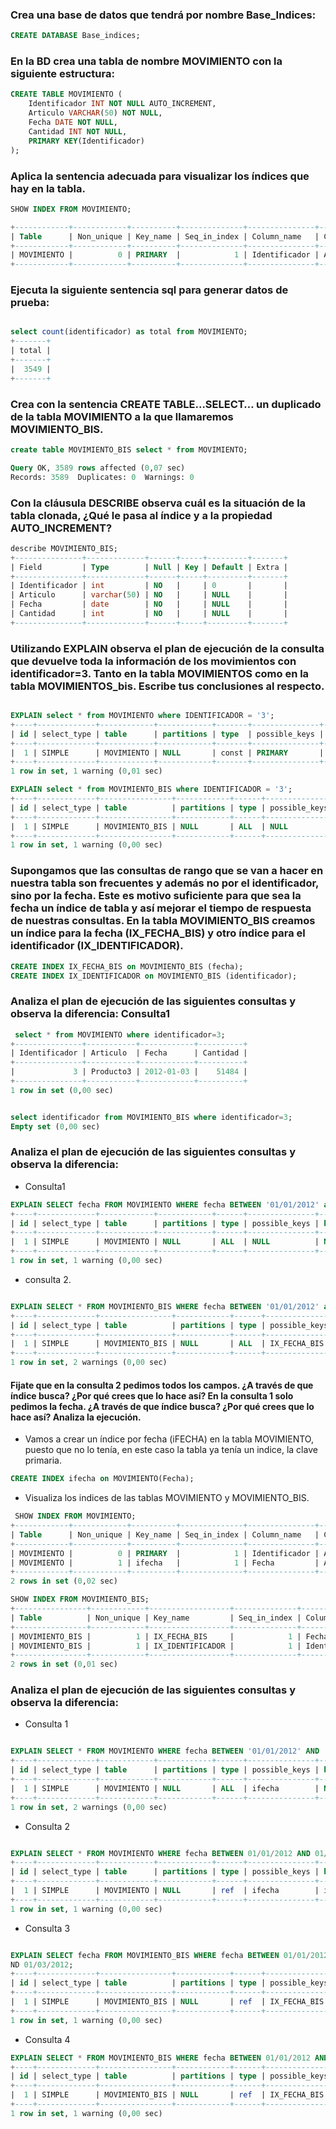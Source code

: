 
### Crea una base de datos que tendrá por nombre Base_Indices:

```sql
CREATE DATABASE Base_indices;
```
### En la BD crea una tabla de nombre MOVIMIENTO con la siguiente estructura:

```sql
CREATE TABLE MOVIMIENTO (
    Identificador INT NOT NULL AUTO_INCREMENT,
    Articulo VARCHAR(50) NOT NULL,
    Fecha DATE NOT NULL,
    Cantidad INT NOT NULL,
    PRIMARY KEY(Identificador)
);

```
### Aplica la sentencia adecuada para visualizar los índices que hay en la tabla.

```sql
SHOW INDEX FROM MOVIMIENTO;

+------------+------------+----------+--------------+---------------+-----------+-------------+----------+--------+------+------------+---------+---------------+---------+------------+
| Table      | Non_unique | Key_name | Seq_in_index | Column_name   | Collation | Cardinality | Sub_part | Packed | Null | Index_type | Comment | Index_comment | Visible | Expression |
+------------+------------+----------+--------------+---------------+-----------+-------------+----------+--------+------+------------+---------+---------------+---------+------------+
| MOVIMIENTO |          0 | PRIMARY  |            1 | Identificador | A         |           0 |     NULL |   NULL |      | BTREE      |         |               | YES     | NULL       |
+------------+------------+----------+--------------+---------------+-----------+-------------+----------+--------+------+------------+---------+---------------+---------+------------+

```
### Ejecuta la siguiente sentencia sql para generar datos de prueba:

```sql

select count(identificador) as total from MOVIMIENTO;
+-------+
| total |
+-------+
|  3549 |
+-------+


```
### Crea con la sentencia CREATE TABLE…SELECT… un duplicado de la tabla MOVIMIENTO a la que llamaremos MOVIMIENTO_BIS.

```sql
create table MOVIMIENTO_BIS select * from MOVIMIENTO;

Query OK, 3589 rows affected (0,07 sec)
Records: 3589  Duplicates: 0  Warnings: 0

```

### Con la cláusula DESCRIBE observa cuál es la situación de la tabla clonada, ¿Qué le pasa al índice y a la propiedad AUTO_INCREMENT?

```sql
describe MOVIMIENTO_BIS;
+---------------+-------------+------+-----+---------+-------+
| Field         | Type        | Null | Key | Default | Extra |
+---------------+-------------+------+-----+---------+-------+
| Identificador | int         | NO   |     | 0       |       |
| Articulo      | varchar(50) | NO   |     | NULL    |       |
| Fecha         | date        | NO   |     | NULL    |       |
| Cantidad      | int         | NO   |     | NULL    |       |
+---------------+-------------+------+-----+---------+-------+

```

### Utilizando EXPLAIN observa el plan de ejecución de la consulta que devuelve toda la información de los movimientos con identificador=3. Tanto en la tabla MOVIMIENTOS como en la tabla MOVIMIENTOS_bis. Escribe tus conclusiones al respecto.

```sql

EXPLAIN select * from MOVIMIENTO where IDENTIFICADOR = '3';
+----+-------------+------------+------------+-------+---------------+---------+---------+-------+------+----------+-------+
| id | select_type | table      | partitions | type  | possible_keys | key     | key_len | ref   | rows | filtered | Extra |
+----+-------------+------------+------------+-------+---------------+---------+---------+-------+------+----------+-------+
|  1 | SIMPLE      | MOVIMIENTO | NULL       | const | PRIMARY       | PRIMARY | 4       | const |    1 |   100.00 | NULL  |
+----+-------------+------------+------------+-------+---------------+---------+---------+-------+------+----------+-------+
1 row in set, 1 warning (0,01 sec)

EXPLAIN select * from MOVIMIENTO_BIS where IDENTIFICADOR = '3';
+----+-------------+----------------+------------+------+---------------+------+---------+------+------+----------+-------------+
| id | select_type | table          | partitions | type | possible_keys | key  | key_len | ref  | rows | filtered | Extra       |
+----+-------------+----------------+------------+------+---------------+------+---------+------+------+----------+-------------+
|  1 | SIMPLE      | MOVIMIENTO_BIS | NULL       | ALL  | NULL          | NULL | NULL    | NULL |    1 |   100.00 | Using where |
+----+-------------+----------------+------------+------+---------------+------+---------+------+------+----------+-------------+
1 row in set, 1 warning (0,00 sec)

```
### Supongamos que las consultas de rango que se van a hacer en nuestra tabla son frecuentes y además no por el identificador, sino por la fecha. Este es motivo suficiente para que sea la fecha un índice de tabla y así mejorar el tiempo de respuesta de nuestras consultas. En la tabla MOVIMIENTO_BIS creamos un índice para la fecha (IX_FECHA_BIS) y otro índice para el identificador (IX_IDENTIFICADOR).

```sql
CREATE INDEX IX_FECHA_BIS on MOVIMIENTO_BIS (fecha);
CREATE INDEX IX_IDENTIFICADOR on MOVIMIENTO_BIS (identificador);

```

### Analiza el plan de ejecución de las siguientes consultas y observa la diferencia: Consulta1

```sql
 select * from MOVIMIENTO where identificador=3;
+---------------+-----------+------------+----------+
| Identificador | Articulo  | Fecha      | Cantidad |
+---------------+-----------+------------+----------+
|             3 | Producto3 | 2012-01-03 |    51484 |
+---------------+-----------+------------+----------+
1 row in set (0,00 sec)


select identificador from MOVIMIENTO_BIS where identificador=3;
Empty set (0,00 sec)

```

### Analiza el plan de ejecución de las siguientes consultas y observa la diferencia: 
- Consulta1

```sql
EXPLAIN SELECT fecha FROM MOVIMIENTO WHERE fecha BETWEEN '01/01/2012' and '01/03/2012';
+----+-------------+------------+------------+------+---------------+------+---------+------+------+----------+-------------+
| id | select_type | table      | partitions | type | possible_keys | key  | key_len | ref  | rows | filtered | Extra       |
+----+-------------+------------+------------+------+---------------+------+---------+------+------+----------+-------------+
|  1 | SIMPLE      | MOVIMIENTO | NULL       | ALL  | NULL          | NULL | NULL    | NULL | 3549 |    11.11 | Using where |
+----+-------------+------------+------------+------+---------------+------+---------+------+------+----------+-------------+
1 row in set, 1 warning (0,00 sec)


```

- consulta 2.

```sql

EXPLAIN SELECT * FROM MOVIMIENTO_BIS WHERE fecha BETWEEN '01/01/2012' and '01/03/2012';
+----+-------------+----------------+------------+------+---------------+------+---------+------+------+----------+-------------+
| id | select_type | table          | partitions | type | possible_keys | key  | key_len | ref  | rows | filtered | Extra       |
+----+-------------+----------------+------------+------+---------------+------+---------+------+------+----------+-------------+
|  1 | SIMPLE      | MOVIMIENTO_BIS | NULL       | ALL  | IX_FECHA_BIS  | NULL | NULL    | NULL |    1 |   100.00 | Using where |
+----+-------------+----------------+------------+------+---------------+------+---------+------+------+----------+-------------+
1 row in set, 2 warnings (0,00 sec)

```

#### Fijate que en la consulta 2 pedimos todos los campos. ¿A través de que índice busca? ¿Por qué crees que lo hace así? En la consulta 1 solo pedimos la fecha. ¿A través de que índice busca? ¿Por qué crees que lo hace así? Analiza la ejecución.

- Vamos a crear un índice por fecha (iFECHA) en la tabla MOVIMIENTO, puesto que no lo tenía, en este caso la tabla ya tenía un indice, la clave primaria.

```sql
CREATE INDEX ifecha on MOVIMIENTO(Fecha);
```
- Visualiza los indices de las tablas MOVIMIENTO y MOVIMIENTO_BIS.

```sql
 SHOW INDEX FROM MOVIMIENTO;
+------------+------------+----------+--------------+---------------+-----------+-------------+----------+--------+------+------------+---------+---------------+---------+------------+
| Table      | Non_unique | Key_name | Seq_in_index | Column_name   | Collation | Cardinality | Sub_part | Packed | Null | Index_type | Comment | Index_comment | Visible | Expression |
+------------+------------+----------+--------------+---------------+-----------+-------------+----------+--------+------+------------+---------+---------------+---------+------------+
| MOVIMIENTO |          0 | PRIMARY  |            1 | Identificador | A         |           0 |     NULL |   NULL |      | BTREE      |         |               | YES     | NULL       |
| MOVIMIENTO |          1 | ifecha   |            1 | Fecha         | A         |         120 |     NULL |   NULL |      | BTREE      |         |               | YES     | NULL       |
+------------+------------+----------+--------------+---------------+-----------+-------------+----------+--------+------+------------+---------+---------------+---------+------------+
2 rows in set (0,02 sec)

SHOW INDEX FROM MOVIMIENTO_BIS;
+----------------+------------+------------------+--------------+---------------+-----------+-------------+----------+--------+------+------------+---------+---------------+---------+------------+
| Table          | Non_unique | Key_name         | Seq_in_index | Column_name   | Collation | Cardinality | Sub_part | Packed | Null | Index_type | Comment | Index_comment | Visible | Expression |
+----------------+------------+------------------+--------------+---------------+-----------+-------------+----------+--------+------+------------+---------+---------------+---------+------------+
| MOVIMIENTO_BIS |          1 | IX_FECHA_BIS     |            1 | Fecha         | A         |           0 |     NULL |   NULL |      | BTREE      |         |               | YES     | NULL       |
| MOVIMIENTO_BIS |          1 | IX_IDENTIFICADOR |            1 | Identificador | A         |           0 |     NULL |   NULL |      | BTREE      |         |               | YES     | NULL       |
+----------------+------------+------------------+--------------+---------------+-----------+-------------+----------+--------+------+------------+---------+---------------+---------+------------+
2 rows in set (0,01 sec)


```

### Analiza el plan de ejecución de las siguientes consultas y observa la diferencia:
- Consulta 1

```sql

EXPLAIN SELECT * FROM MOVIMIENTO WHERE fecha BETWEEN '01/01/2012' AND '01/03/2012';
+----+-------------+------------+------------+------+---------------+------+---------+------+------+----------+-------------+
| id | select_type | table      | partitions | type | possible_keys | key  | key_len | ref  | rows | filtered | Extra       |
+----+-------------+------------+------------+------+---------------+------+---------+------+------+----------+-------------+
|  1 | SIMPLE      | MOVIMIENTO | NULL       | ALL  | ifecha        | NULL | NULL    | NULL | 3549 |    11.11 | Using where |
+----+-------------+------------+------------+------+---------------+------+---------+------+------+----------+-------------+
1 row in set, 2 warnings (0,00 sec)

```
- Consulta 2

```sql

EXPLAIN SELECT * FROM MOVIMIENTO WHERE fecha BETWEEN 01/01/2012 AND 01/03/2012;
+----+-------------+------------+------------+------+---------------+--------+---------+-------+------+----------+-------+
| id | select_type | table      | partitions | type | possible_keys | key    | key_len | ref   | rows | filtered | Extra |
+----+-------------+------------+------------+------+---------------+--------+---------+-------+------+----------+-------+
|  1 | SIMPLE      | MOVIMIENTO | NULL       | ref  | ifecha        | ifecha | 3       | const |    1 |   100.00 | NULL  |
+----+-------------+------------+------------+------+---------------+--------+---------+-------+------+----------+-------+
1 row in set, 1 warning (0,00 sec)

```

- Consulta 3

```sql

EXPLAIN SELECT fecha FROM MOVIMIENTO_BIS WHERE fecha BETWEEN 01/01/2012 A
ND 01/03/2012;
+----+-------------+----------------+------------+------+---------------+--------------+---------+-------+------+----------+-------------+
| id | select_type | table          | partitions | type | possible_keys | key          | key_len | ref   | rows | filtered | Extra       |
+----+-------------+----------------+------------+------+---------------+--------------+---------+-------+------+----------+-------------+
|  1 | SIMPLE      | MOVIMIENTO_BIS | NULL       | ref  | IX_FECHA_BIS  | IX_FECHA_BIS | 3       | const |    1 |   100.00 | Using index |
+----+-------------+----------------+------------+------+---------------+--------------+---------+-------+------+----------+-------------+
1 row in set, 1 warning (0,00 sec)

```

- Consulta 4

```sql
EXPLAIN SELECT * FROM MOVIMIENTO_BIS WHERE fecha BETWEEN 01/01/2012 AND 01/03/2012;
+----+-------------+----------------+------------+------+---------------+--------------+---------+-------+------+----------+-------+
| id | select_type | table          | partitions | type | possible_keys | key          | key_len | ref   | rows | filtered | Extra |
+----+-------------+----------------+------------+------+---------------+--------------+---------+-------+------+----------+-------+
|  1 | SIMPLE      | MOVIMIENTO_BIS | NULL       | ref  | IX_FECHA_BIS  | IX_FECHA_BIS | 3       | const |    1 |   100.00 | NULL  |
+----+-------------+----------------+------------+------+---------------+--------------+---------+-------+------+----------+-------+
1 row in set, 1 warning (0,00 sec)

```
